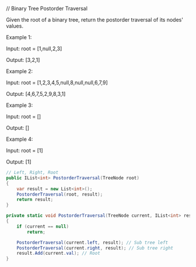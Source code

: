 // Binary Tree Postorder Traversal

Given the root of a binary tree, return the postorder traversal of its nodes' values.



Example 1:

Input: root = [1,null,2,3]

Output: [3,2,1]




Example 2:

Input: root = [1,2,3,4,5,null,8,null,null,6,7,9]

Output: [4,6,7,5,2,9,8,3,1]



Example 3:

Input: root = []

Output: []



Example 4:

Input: root = [1]

Output: [1]


```cs
// Left, Right, Root
public IList<int> PostorderTraversal(TreeNode root)
{
    var result = new List<int>();
    PostorderTraversal(root, result);
    return result;
}

private static void PostorderTraversal(TreeNode current, IList<int> result)
{
    if (current == null)
        return;

    PostorderTraversal(current.left, result); // Sub tree left
    PostorderTraversal(current.right, result); // Sub tree right
    result.Add(current.val); // Root
}
```
